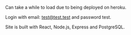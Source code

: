 Can take a while to load due to being deployed on heroku.

Login with email: test@test.test and password test.

Site is built with React, Node.js, Express and PostgreSQL.